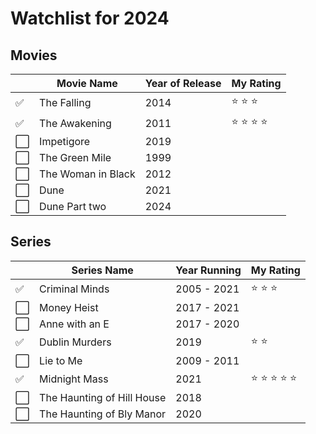 # Watchlist for 2024

## Movies

| | Movie Name | Year of Release | My Rating |
|-|------------|-----------------|-----------|
| &#x2705; | The Falling | 2014 | &#11088; &#11088; &#11088; |
| &#x2705; | The Awakening | 2011 | &#11088; &#11088; &#11088; &#11088; |
| &#x2B1C; | Impetigore | 2019 | |
| &#x2B1C; | The Green Mile | 1999 | |
| &#x2B1C; | The Woman in Black | 2012 | |
| &#x2B1C; | Dune | 2021 | |
| &#x2B1C; | Dune Part two | 2024 | |

## Series

| | Series Name | Year Running | My Rating |
|-|-------------|--------------|-----------|
| &#x2705; | Criminal Minds | 2005 - 2021 | &#11088; &#11088; &#11088;  |
| &#x2B1C; | Money Heist | 2017 - 2021 |  |
| &#x2B1C; | Anne with an E | 2017 - 2020 |  |
| &#x2705; | Dublin Murders | 2019 | &#11088; &#11088; |
| &#x2B1C; | Lie to Me | 2009 - 2011 |  |
| &#x2705; | Midnight Mass | 2021 | &#11088; &#11088; &#11088; &#11088; &#11088; |
| &#x2B1C; | The Haunting of Hill House | 2018 |  |
| &#x2B1C; | The Haunting of Bly Manor | 2020 |  |
